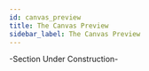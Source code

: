 ```yaml
---
id: canvas_preview
title: The Canvas Preview
sidebar_label: The Canvas Preview
---
```


-Section Under Construction-





